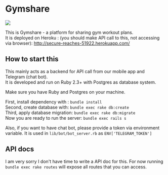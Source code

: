 # Gymshare

![](https://i.imgur.com/nyfVXJ2.png)

This is Gymshare - a platform for sharing gym workout plans.  
It is deployed on Heroku : (you should make API call to this, not accessing via browser):  http://secure-reaches-51922.herokuapp.com/ 

## How to start this

This mainly acts as a backend for API call from our mobile app and Telegram (chat bot).  
It is developed and run on Ruby 2.3+ with Postgres as database system.

Make sure you have Ruby and Postgres on your machine.

First, install dependency with : `bundle install`  
Second, create database with: `bundle exec rake db:create`  
Third, apply database migration: `bundle exec rake db:migrate`  
Now you are ready to run the server: `bundle exec rails s`  

Also, if you want to have chat bot, please provide a token via environment variable. It is used in `lib/bot/bot_server.rb` as `ENV['TELEGRAM_TOKEN']`

## API docs

I am very sorry I don't have time to write a API doc for this. For now running `bundle exec rake routes` will expose all routes that you can access. 


